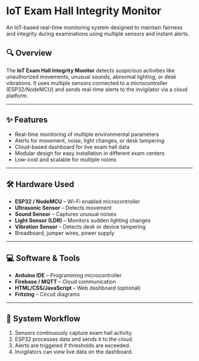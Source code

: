 # **IoT Exam Hall Integrity Monitor**

An IoT-based real-time monitoring system designed to maintain fairness and integrity during examinations using multiple sensors and instant alerts.

## **🔍 Overview**
The **IoT Exam Hall Integrity Monitor** detects suspicious activities like unauthorized movements, unusual sounds, abnormal lighting, or desk vibrations. It uses multiple sensors connected to a microcontroller (ESP32/NodeMCU) and sends real-time alerts to the invigilator via a cloud platform.

---

## **✨ Features**
- Real-time monitoring of multiple environmental parameters
- Alerts for movement, noise, light changes, or desk tampering
- Cloud-based dashboard for live exam hall data
- Modular design for easy installation in different exam centers
- Low-cost and scalable for multiple rooms

---

## **🛠 Hardware Used**
- **ESP32 / NodeMCU** – Wi-Fi enabled microcontroller
- **Ultrasonic Sensor** – Detects movement
- **Sound Sensor** – Captures unusual noises
- **Light Sensor (LDR)** – Monitors sudden lighting changes
- **Vibration Sensor** – Detects desk or device tampering
- Breadboard, jumper wires, power supply

---

## **💻 Software & Tools**
- **Arduino IDE** – Programming microcontroller
- **Firebase / MQTT** – Cloud communication
- **HTML/CSS/JavaScript** – Web dashboard (optional)
- **Fritzing** – Circuit diagrams

---

## **📜 System Workflow**
1. Sensors continuously capture exam hall activity.
2. ESP32 processes data and sends it to the cloud.
3. Alerts are triggered if thresholds are exceeded.
4. Invigilators can view live data on the dashboard.
